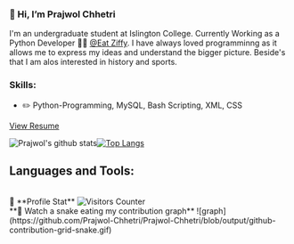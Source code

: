 ### 👋 Hi, I’m Prajwol Chhetri

I'm an undergraduate student at Islington College. Currently Working as a Python Developer 👨‍💻 [@Eat Ziffy](https://www.eatziffy.com/). I have always loved programminng as it allows me to express my ideas and understand the bigger picture. Beside's that I am alos interested in history and sports.

### Skills:
- :pencil2: Python-Programming, MySQL, Bash Scripting, XML, CSS 

[View Resume](https://prajwol-chhetri.github.io/minimal-mistakes/assets/docs/resume.pdf)

![Prajwol's github stats](https://github-readme-stats.vercel.app/api?username=prajwol-chhetri&count_private=true&show_icons=true&theme=dark)<a href="https://github.com/prajwol-chhetri">[![Top Langs](https://github-readme-stats.vercel.app/api/top-langs/?username=prajwol-chhetri&layout=compact&theme=dark)](https://github.com/prajwol-chhetri)</a>

## Languages and Tools:

<br>
👨 **Profile Stat**
<img src="https://visitor-badge.glitch.me/badge?page_id=prajwol-chhetri.prajwol-chhetri" alt="Visitors Counter">
<br>
**🐍 Watch a snake eating my contribution graph**
![graph](https://github.com/Prajwol-Chhetri/Prajwol-Chhetri/blob/output/github-contribution-grid-snake.gif)

